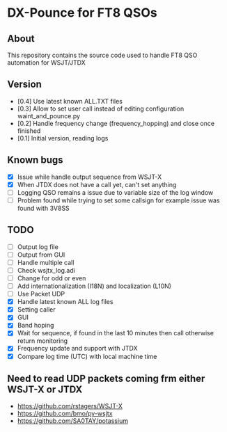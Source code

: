 # DX-Pounce for FT8 QSOs

## About

This repository contains the source code used to handle FT8 QSO automation for WSJT/JTDX

## Version

- [0.4] Use latest known ALL.TXT files
- [0.3] Allow to set user call instead of editing configuration waint_and_pounce.py
- [0.2] Handle frequency change (frequency_hopping) and close once finished
- [0.1] Initial version, reading logs

## Known bugs

- [x] Issue while handle output sequence from WSJT-X
- [x] When JTDX does not have a call yet, can't set anything
- [ ] Logging QSO remains a issue due to variable size of the log window
- [ ] Problem found while trying to set some callsign for example issue was found with 3V8SS

## TODO

- [ ] Output log file 
- [ ] Output from GUI
- [ ] Handle multiple call
- [ ] Check wsjtx_log.adi
- [ ] Change for odd or even
- [ ] Add internationalization (I18N) and localization (L10N) 
- [ ] Use Packet UDP
- [x] Handle latest known ALL log files
- [x] Setting caller
- [x] GUI
- [x] Band hoping 
- [x] Wait for sequence, if found in the last 10 minutes then call otherwise return monitoring
- [x] Frequency update and support with JTDX
- [x] Compare log time (UTC) with local machine time

## Need to read UDP packets coming frm either WSJT-X or JTDX
- https://github.com/rstagers/WSJT-X
- https://github.com/bmo/py-wsjtx
- https://github.com/SA0TAY/potassium